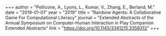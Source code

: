 +++
author = "Pellicone, A., Lyons, L., Kumar, V., Zhang, E., Berland, M."
date = "2019-01-01"
year = "2019"
title = "Rainbow Agents: A Collaborative Game For Computational Literacy"
journal = "Extended Abstracts of the Annual Symposium on Computer-Human Interaction in Play Companion Extended Abstracts"
link = "https://doi.org/10.1145/3341215.3356312"
+++